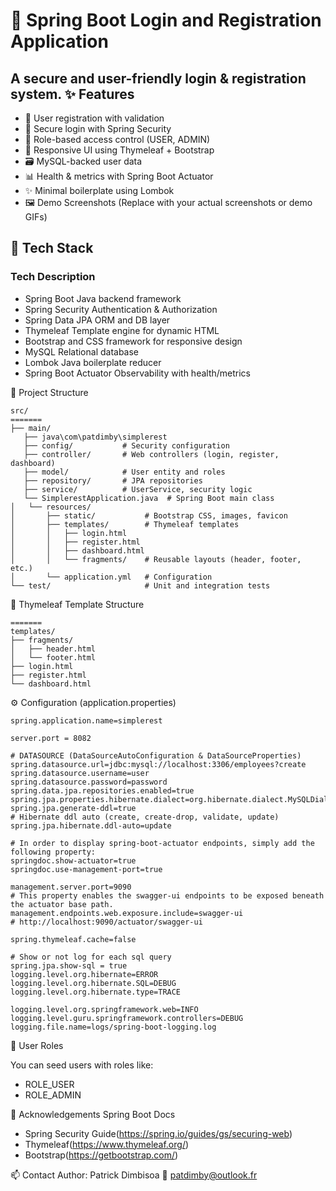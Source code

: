 # 🔐 Spring Boot Login and Registration Application
A secure and user-friendly login & registration system.
✨ Features
-------------
+ 📝 User registration with validation
+ 🔐 Secure login with Spring Security
+ 👤 Role-based access control (USER, ADMIN)
+ 🎨 Responsive UI using Thymeleaf + Bootstrap
+ 🗃️ MySQL-backed user data
+ 📊 Health & metrics with Spring Boot Actuator
+ ✨ Minimal boilerplate using Lombok
+ 🖼️ Demo Screenshots
(Replace with your actual screenshots or demo GIFs)

🧱 Tech Stack
-------------
### Tech	        Description

+ Spring Boot	    Java backend framework
+ Spring Security	Authentication & Authorization
+ Spring Data JPA	ORM and DB layer
+ Thymeleaf	        Template engine for dynamic HTML
+ Bootstrap and	CSS framework for responsive design
+ MySQL	            Relational database
+ Lombok	        Java boilerplate reducer
+ Spring Boot Actuator	Observability with health/metrics

📁 Project Structure
```
src/
=======
├── main/
   ├── java\com\patdimby\simplerest
   ├── config/           # Security configuration
   ├── controller/       # Web controllers (login, register, dashboard)
   ├── model/            # User entity and roles
   ├── repository/       # JPA repositories
   ├── service/          # UserService, security logic
   └── SimplerestApplication.java  # Spring Boot main class
│   └── resources/
│       ├── static/           # Bootstrap CSS, images, favicon
│       ├── templates/        # Thymeleaf templates
│       │   ├── login.html
│       │   ├── register.html
│       │   ├── dashboard.html
│       │   └── fragments/    # Reusable layouts (header, footer, etc.)
│       └── application.yml   # Configuration
└── test/                     # Unit and integration tests
```
🧩 Thymeleaf Template Structure
```
=======
templates/
├── fragments/
│   ├── header.html
│   └── footer.html
├── login.html
├── register.html
└── dashboard.html
```

⚙️ Configuration (application.properties)
```properties
spring.application.name=simplerest

server.port = 8082

# DATASOURCE (DataSourceAutoConfiguration & DataSourceProperties)
spring.datasource.url=jdbc:mysql://localhost:3306/employees?create
spring.datasource.username=user
spring.datasource.password=password
spring.data.jpa.repositories.enabled=true
spring.jpa.properties.hibernate.dialect=org.hibernate.dialect.MySQLDialect
spring.jpa.generate-ddl=true
# Hibernate ddl auto (create, create-drop, validate, update)
spring.jpa.hibernate.ddl-auto=update

# In order to display spring-boot-actuator endpoints, simply add the following property:
springdoc.show-actuator=true
springdoc.use-management-port=true

management.server.port=9090
# This property enables the swagger-ui endpoints to be exposed beneath the actuator base path.
management.endpoints.web.exposure.include=swagger-ui
# http://localhost:9090/actuator/swagger-ui

spring.thymeleaf.cache=false

# Show or not log for each sql query
spring.jpa.show-sql = true
logging.level.org.hibernate=ERROR
logging.level.org.hibernate.SQL=DEBUG
logging.level.org.hibernate.type=TRACE

logging.level.org.springframework.web=INFO
logging.level.guru.springframework.controllers=DEBUG
logging.file.name=logs/spring-boot-logging.log
```
🧪 User Roles

You can seed users with roles like:
+ ROLE_USER
+ ROLE_ADMIN

🙌 Acknowledgements
Spring Boot Docs

+ Spring Security Guide(https://spring.io/guides/gs/securing-web)
+ Thymeleaf(https://www.thymeleaf.org/)
+ Bootstrap(https://getbootstrap.com/)

📫 Contact
Author: Patrick Dimbisoa
📧 patdimby@outlook.fr
